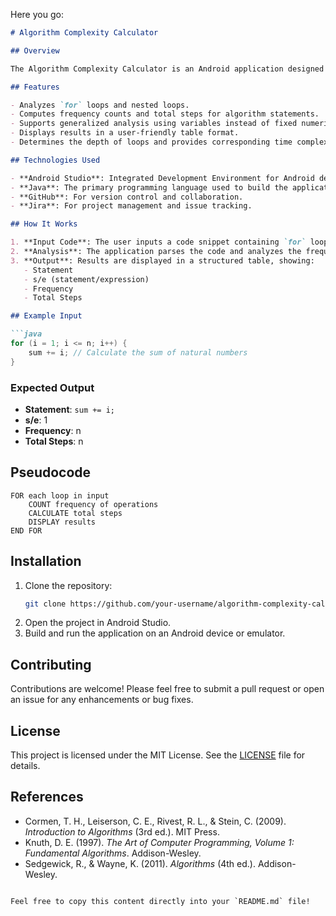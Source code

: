 Here you go:

```markdown
# Algorithm Complexity Calculator

## Overview

The Algorithm Complexity Calculator is an Android application designed to analyze and display the algorithmic complexity of user-defined code snippets. It effectively counts the frequency of operations within loops and provides an output of the overall time complexity in Big O notation.

## Features

- Analyzes `for` loops and nested loops.
- Computes frequency counts and total steps for algorithm statements.
- Supports generalized analysis using variables instead of fixed numerical limits.
- Displays results in a user-friendly table format.
- Determines the depth of loops and provides corresponding time complexities.

## Technologies Used

- **Android Studio**: Integrated Development Environment for Android development.
- **Java**: The primary programming language used to build the application.
- **GitHub**: For version control and collaboration.
- **Jira**: For project management and issue tracking.

## How It Works

1. **Input Code**: The user inputs a code snippet containing `for` loops.
2. **Analysis**: The application parses the code and analyzes the frequency of operations.
3. **Output**: Results are displayed in a structured table, showing:
   - Statement
   - s/e (statement/expression)
   - Frequency
   - Total Steps

## Example Input

```java
for (i = 1; i <= n; i++) {
    sum += i; // Calculate the sum of natural numbers
}
```

### Expected Output

- **Statement**: `sum += i;`
- **s/e**: 1
- **Frequency**: n
- **Total Steps**: n

## Pseudocode

```plaintext
FOR each loop in input
    COUNT frequency of operations
    CALCULATE total steps
    DISPLAY results
END FOR
```

## Installation

1. Clone the repository:
   ```bash
   git clone https://github.com/your-username/algorithm-complexity-calculator.git
   ```
2. Open the project in Android Studio.
3. Build and run the application on an Android device or emulator.

## Contributing

Contributions are welcome! Please feel free to submit a pull request or open an issue for any enhancements or bug fixes.

## License

This project is licensed under the MIT License. See the [LICENSE](LICENSE) file for details.

## References

- Cormen, T. H., Leiserson, C. E., Rivest, R. L., & Stein, C. (2009). *Introduction to Algorithms* (3rd ed.). MIT Press.
- Knuth, D. E. (1997). *The Art of Computer Programming, Volume 1: Fundamental Algorithms*. Addison-Wesley.
- Sedgewick, R., & Wayne, K. (2011). *Algorithms* (4th ed.). Addison-Wesley.
```

Feel free to copy this content directly into your `README.md` file!
